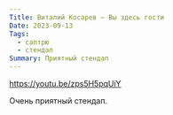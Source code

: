 ```yaml
---
Title: Виталий Косарев — Вы здесь гости
Date: 2023-09-13
Tags:
  - саптрю
  - стендап
Summary: Приятный стендап
---
```



https://youtu.be/zps5H5pqUiY

Очень приятный стендап.